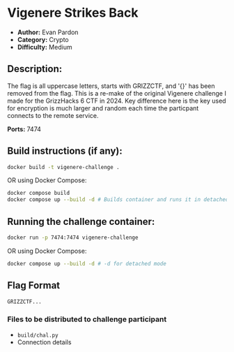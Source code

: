 # Vigenere Strikes Back
- **Author:** Evan Pardon
- **Category:** Crypto
- **Difficulty:** Medium

## Description:

The flag is all uppercase letters, starts with GRIZZCTF, and '{}' has been removed from the flag. This is a re-make of the original Vigenere challenge I made for the GrizzHacks 6 CTF in 2024. Key difference here is the key used for encryption is much larger and random each time the particpant connects to the remote service. 

**Ports:** 7474

## Build instructions (if any):

```bash
docker build -t vigenere-challenge .
```

OR using Docker Compose:

```bash
docker compose build
docker compose up --build -d # Builds container and runs it in detached mode
```

## Running the challenge container:

```bash
docker run -p 7474:7474 vigenere-challenge
```

OR using Docker Compose:

```bash
docker compose up --build -d # -d for detached mode
```

## Flag Format

```txt
GRIZZCTF...
```

### Files to be distributed to challenge participant

- `build/chal.py`
- Connection details
